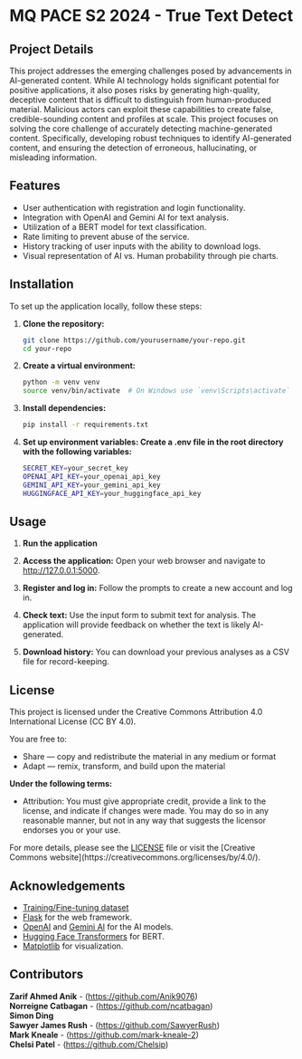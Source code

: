 # MQ PACE S2 2024 - True Text Detect 
<h2>Project Details</h2>
<p>This project addresses the emerging challenges posed by advancements in AI-generated content. While AI technology holds significant potential for positive applications, it also poses risks by generating high-quality, deceptive content that is difficult to distinguish from human-produced material. Malicious actors can exploit these capabilities to create false, credible-sounding content and profiles at scale. This project focuses on solving the core challenge of accurately detecting machine-generated content. Specifically, developing robust techniques to identify AI-generated content, and ensuring the detection of erroneous, hallucinating, or misleading information.</p>

<h2>Features</h2>
<ul>
  <li>User authentication with registration and login functionality. </li> 
  <li>Integration with OpenAI and Gemini AI for text analysis. </li>  
  <li>Utilization of a BERT model for text classification. </li> 
  <li>Rate limiting to prevent abuse of the service. </li> 
  <li>History tracking of user inputs with the ability to download logs. </li>  
  <li>Visual representation of AI vs. Human probability through pie charts. </li> 
</ul>

<h2>Installation</h2>
<p>To set up the application locally, follow these steps:

1. **Clone the repository:**
    ```bash
   git clone https://github.com/yourusername/your-repo.git
   cd your-repo
   ```

2. **Create a virtual environment:**
    ```bash
    python -m venv venv
    source venv/bin/activate  # On Windows use `venv\Scripts\activate`
    ```

3. **Install dependencies:**
    ```bash
    pip install -r requirements.txt
    ```

4. **Set up environment variables: Create a .env file in the root directory with the following variables:**
    ```bash
    SECRET_KEY=your_secret_key
    OPENAI_API_KEY=your_openai_api_key
    GEMINI_API_KEY=your_gemini_api_key
    HUGGINGFACE_API_KEY=your_huggingface_api_key
    ```
</p>

<h2>Usage</h2>
<p>
  
1. **Run the application**

2. **Access the application:** Open your web browser and navigate to http://127.0.0.1:5000.

3. **Register and log in:** Follow the prompts to create a new account and log in.

4. **Check text:** Use the input form to submit text for analysis. The application will provide feedback on whether the text is likely AI-generated.

5. **Download history:** You can download your previous analyses as a CSV file for record-keeping.
</p>

<h2>License</h2>

This project is licensed under the Creative Commons Attribution 4.0 International License (CC BY 4.0). 

You are free to:
<ul>
<li>Share — copy and redistribute the material in any medium or format </li>
<li>Adapt — remix, transform, and build upon the material </li>
</ul>

**Under the following terms:**
<ul>
<li> Attribution: You must give appropriate credit, provide a link to the license, and indicate if changes were made. You may do so in any reasonable manner, but not in any way that suggests the licensor endorses you or your use. </li>
</ul>
<p>For more details, please see the <a href="LICENSE">LICENSE</a> file or visit the [Creative Commons website](https://creativecommons.org/licenses/by/4.0/).</p>


<h2>Acknowledgements</h2>
<ul>
  <li><a href="https://www.kaggle.com/datasets/shanegerami/ai-vs-human-text" target="_blank">Training/Fine-tuning dataset</a></li>
  <li><a href="https://flask.palletsprojects.com/" target="_blank">Flask</a> for the web framework.</li>
  <li><a href="https://openai.com/" target="_blank">OpenAI</a> and <a href="https://google.com/generativeai" target="_blank">Gemini AI</a> for the AI models.</li>
  <li><a href="https://huggingface.co/transformers/" target="_blank">Hugging Face Transformers</a> for BERT.</li>
  <li><a href="https://matplotlib.org/" target="_blank">Matplotlib</a> for visualization.</li>

</ul>

<h2>Contributors</h2>

**Zarif Ahmed Anik** - (https://github.com/Anik9076)<br>
**Norreigne Catbagan** - (https://github.com/ncatbagan)<br>
**Simon Ding** <br>
**Sawyer James Rush** - (https://github.com/SawyerRush)<br>
**Mark Kneale** - (https://github.com/mark-kneale-2)<br>
**Chelsi Patel** - (https://github.com/Chelsip)<br>
